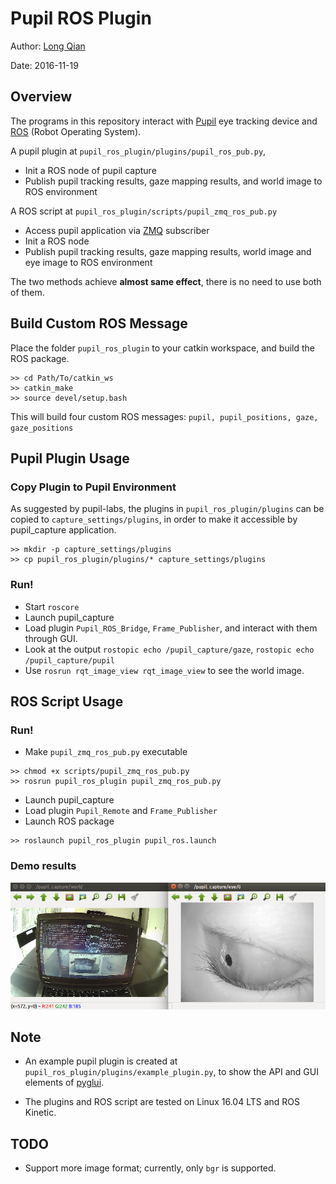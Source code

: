 Pupil ROS Plugin
===
Author: [Long Qian](https://longqian.me/aboutme)

Date: 2016-11-19

## Overview

The programs in this repository interact with [Pupil](https://pupil-labs.com/) eye tracking device and [ROS](http://www.ros.org/) (Robot Operating System).

A pupil plugin at ```pupil_ros_plugin/plugins/pupil_ros_pub.py```,
- Init a ROS node of pupil capture
- Publish pupil tracking results, gaze mapping results, and world image to ROS environment

A ROS script at ```pupil_ros_plugin/scripts/pupil_zmq_ros_pub.py```
- Access pupil application via [ZMQ](http://zeromq.org/) subscriber
- Init a ROS node
- Publish pupil tracking results, gaze mapping results, world image and eye image to ROS environment

The two methods achieve **almost same effect**, there is no need to use both of them.

## Build Custom ROS Message
Place the folder ```pupil_ros_plugin``` to your catkin workspace, and build the ROS package.
```
>> cd Path/To/catkin_ws
>> catkin_make
>> source devel/setup.bash
```
This will build four custom ROS messages: ```pupil, pupil_positions, gaze, gaze_positions```


## Pupil Plugin Usage

### Copy Plugin to Pupil Environment
As suggested by pupil-labs, the plugins in ```pupil_ros_plugin/plugins``` can be copied to ```capture_settings/plugins```, in order to make it accessible by pupil_capture application.
```
>> mkdir -p capture_settings/plugins
>> cp pupil_ros_plugin/plugins/* capture_settings/plugins
```

### Run!
* Start ```roscore```
* Launch pupil_capture
* Load plugin ```Pupil_ROS_Bridge```, ```Frame_Publisher```, and interact with them through GUI.
* Look at the output ```rostopic echo /pupil_capture/gaze```, ```rostopic echo /pupil_capture/pupil```
* Use ```rosrun rqt_image_view rqt_image_view``` to see the world image.

## ROS Script Usage

### Run!
* Make ```pupil_zmq_ros_pub.py``` executable
```
>> chmod +x scripts/pupil_zmq_ros_pub.py
>> rosrun pupil_ros_plugin pupil_zmq_ros_pub.py
```
* Launch pupil_capture
* Load plugin ```Pupil_Remote``` and ```Frame_Publisher```
* Launch ROS package
```
>> roslaunch pupil_ros_plugin pupil_ros.launch
```

### Demo results
![ros image_view](image_view.png "ros image_view")

## Note
- An example pupil plugin is created at ```pupil_ros_plugin/plugins/example_plugin.py```, to show the API and GUI elements of [pyglui](https://github.com/pupil-labs/pyglui).

- The plugins and ROS script are tested on Linux 16.04 LTS and ROS Kinetic.

## TODO
* Support more image format; currently, only ```bgr``` is supported.
